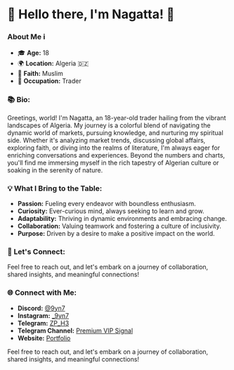 # 👋 Hello there, I'm Nagatta! 🌟

### About Me ℹ️
- 🎓 **Age:** 18
- 🌍 **Location:** Algeria 🇩🇿
- 🕌 **Faith:** Muslim
- 💼 **Occupation:** Trader

### 📚 Bio:
Greetings, world! I'm Nagatta, an 18-year-old trader hailing from the vibrant landscapes of Algeria. My journey is a colorful blend of navigating the dynamic world of markets, pursuing knowledge, and nurturing my spiritual side. Whether it's analyzing market trends, discussing global affairs, exploring faith, or diving into the realms of literature, I'm always eager for enriching conversations and experiences. Beyond the numbers and charts, you'll find me immersing myself in the rich tapestry of Algerian culture or soaking in the serenity of nature.

### 💡 What I Bring to the Table:
- **Passion:** Fueling every endeavor with boundless enthusiasm.
- **Curiosity:** Ever-curious mind, always seeking to learn and grow.
- **Adaptability:** Thriving in dynamic environments and embracing change.
- **Collaboration:** Valuing teamwork and fostering a culture of inclusivity.
- **Purpose:** Driven by a desire to make a positive impact on the world.

### 🚀 Let's Connect:
Feel free to reach out, and let's embark on a journey of collaboration, shared insights, and meaningful connections!

### 🌐 Connect with Me:
- **Discord:** [@9yn7](https://discord.com/9yn7)
- **Instagram:** [\_9yn7](https://www.instagram.com/_9yn7)
- **Telegram:** [ZP_H3](https://t.me/ZP_H3)
- **Telegram Channel:** [Premium VIP Signal](https://t.me/premium_vip_signal)
- **Website:** [Portfolio](https://large-quickest-tank.glitch.me/)

Feel free to reach out, and let's embark on a journey of collaboration, shared insights, and meaningful connections!
